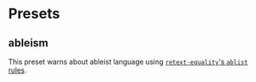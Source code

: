 # Presets

## ableism

This preset warns about ableist language using
[`retext-equality`'s `ablist` rules](https://github.com/retextjs/retext-equality/blob/master/data/en/ablist.yml).
